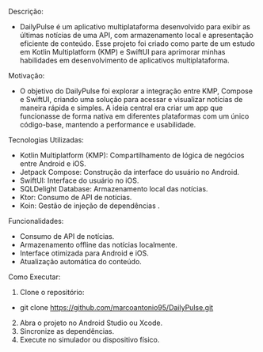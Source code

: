 Descrição:
- DailyPulse é um aplicativo multiplataforma desenvolvido para exibir as últimas notícias de uma API, com armazenamento local e apresentação eficiente de conteúdo. Esse projeto foi criado como parte de um estudo em Kotlin Multiplatform (KMP) e SwiftUI para aprimorar minhas habilidades em desenvolvimento de aplicativos multiplataforma.

Motivação:
- O objetivo do DailyPulse foi explorar a integração entre KMP, Compose e SwiftUI, criando uma solução para acessar e visualizar notícias de maneira rápida e simples. A ideia central era criar um app que funcionasse de forma nativa em diferentes plataformas com um único código-base, mantendo a performance e usabilidade.

Tecnologias Utilizadas:
- Kotlin Multiplatform (KMP): Compartilhamento de lógica de negócios entre Android e iOS.
- Jetpack Compose: Construção da interface do usuário no Android.
- SwiftUI: Interface do usuário no iOS.
- SQLDelight Database: Armazenamento local das notícias.
- Ktor: Consumo de API de notícias.
- Koin: Gestão de injeção de dependências .

Funcionalidades:
- Consumo de API de notícias.
- Armazenamento offline das notícias localmente.
- Interface otimizada para Android e iOS.
- Atualização automática do conteúdo.

Como Executar:
1. Clone o repositório:
  -  git clone https://github.com/marcoantonio95/DailyPulse.git
2. Abra o projeto no Android Studio ou Xcode.
3. Sincronize as dependências.
4. Execute no simulador ou dispositivo físico.
